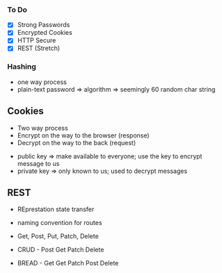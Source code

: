 ### To Do

- [x] Strong Passwords
- [x] Encrypted Cookies
- [x] HTTP Secure
- [x] REST (Stretch)

### Hashing

- one way process
- plain-text password => algorithm => seemingly 60 random char string

## Cookies

- Two way process
- Encrypt on the way to the browser (response)
- Decrypt on the way to the back (request)

* public key => make available to everyone; use the key to encrypt message to us
* private key => only known to us; used to decrypt messages

## REST

- REprestation state transfer
- naming convention for routes

- Get, Post, Put, Patch, Delete
- CRUD - Post Get Patch Delete
- BREAD - Get Get Patch Post Delete

